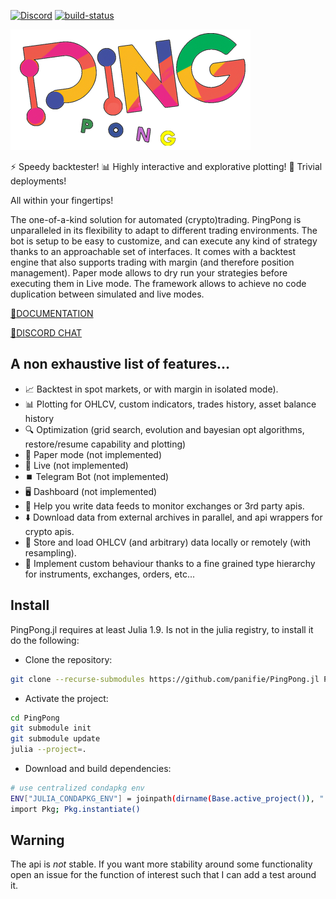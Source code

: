 [![Discord](https://img.shields.io/discord/1079307635934904370)](https://discord.gg/xDeBmSzDUr) [![build-status](https://github.com/panifie/PingPong.jl/actions/workflows/docs.yml/badge.svg?branch=master)](https://panifie.github.io/PingPong.jl/)

![Ping Pong](./docs/pingponglogo-384.png)

:zap: Speedy backtester!
:bar_chart: Highly interactive and explorative plotting!
:rocket: Trivial deployments!

All within your fingertips!

The one-of-a-kind solution for automated (crypto)trading. PingPong is unparalleled in its flexibility to adapt to different trading environments. The bot is setup to be easy to customize, and can execute any kind of strategy thanks to an approachable set of interfaces. It comes with a backtest engine that also supports trading with margin (and therefore position management). Paper mode allows to dry run your strategies before executing them in Live mode. The framework allows to achieve no code duplication between simulated and live modes.

[:book:DOCUMENTATION](https://panifie.github.io/PingPong.jl/)

[:speech_balloon:DISCORD CHAT](https://discord.gg/xDeBmSzDUr)

## A non exhaustive list of features...
- :chart_with_upwards_trend: Backtest in spot markets, or with margin in isolated mode).
- :bar_chart: Plotting for OHLCV, custom indicators, trades history, asset balance history
- :mag: Optimization (grid search, evolution and bayesian opt algorithms, restore/resume capability and plotting)
- :page_facing_up: Paper mode (not implemented)
- :red_circle: Live (not implemented)
- :stop_button: Telegram Bot (not implemented)
- :desktop_computer: Dashboard (not implemented)
- :satellite: Help you write data feeds to monitor exchanges or 3rd party apis.
- :arrow_down: Download data from external archives in parallel, and api wrappers for crypto apis.
- :floppy_disk: Store and load OHLCV (and arbitrary) data locally or remotely (with resampling).
- :wrench: Implement custom behaviour thanks to a fine grained type hierarchy for instruments, exchanges, orders, etc...


## Install
PingPong.jl requires at least Julia 1.9. Is not in the julia registry, to install it do the following:

- Clone the repository:
```bash
git clone --recurse-submodules https://github.com/panifie/PingPong.jl PingPong
```
- Activate the project:
```bash
cd PingPong
git submodule init
git submodule update
julia --project=.
```
- Download and build dependencies:
```bash
# use centralized condapkg env
ENV["JULIA_CONDAPKG_ENV"] = joinpath(dirname(Base.active_project()), ".conda")
import Pkg; Pkg.instantiate()
```

## Warning
The api is *not* stable. If you want more stability around some functionality open an issue for the function of interest such that I can add a test around it. 

